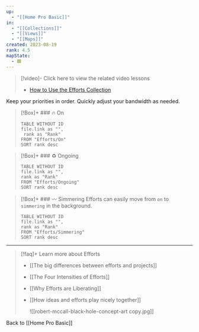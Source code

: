```yaml
---
up:
  - "[[Home Pro Basic]]"
in:
  - "[[Collections]]"
  - "[[Views]]"
  - "[[Maps]]"
created: 2023-08-19
rank: 4.5
mapState:
  - 🟩
---
```


> [!video]- Click here to view the related video lessons
> - [How to Use the Efforts Collection](https://community.linkingyourthinking.com/c/ideaverse-pro/sections/146181/lessons/513569)

Keep your priorities in order. Quickly adjust your bandwidth as needed. 

> [!Box]+ ### 🔥 On
> ``` dataview
> TABLE WITHOUT ID
> file.link as "",
>  rank as "Rank"
> FROM "Efforts/On"
> SORT rank desc
> ```


> [!Box]+ ### ♻️ Ongoing
> ``` dataview
> TABLE WITHOUT ID
> file.link as "",
> rank as "Rank"
> FROM "Efforts/Ongoing"
> SORT rank desc
> ```


> [!Box]+ ### 〰️ Simmering
> Efforts can easily move from `on` to `simmering` in the background.
>
> ``` dataview
> TABLE WITHOUT ID
> file.link as "",
> rank as "Rank"
> FROM "Efforts/Simmering"
> SORT rank desc
> ```

---

> [!faq]+ Learn more about Efforts
> - [[The big differences between efforts and projects]]
> - [[The Four Intensities of Efforts]]
> - [[Why Efforts are Liberating]]
> - [[How ideas and efforts play nicely together]]
>   
>   ![[robert-mccall-black-hole-concept-art copy.jpg]]

Back to [[Home Pro Basic]] 

